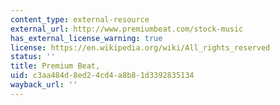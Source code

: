 ```yaml
---
content_type: external-resource
external_url: http://www.premiumbeat.com/stock-music
has_external_license_warning: true
license: https://en.wikipedia.org/wiki/All_rights_reserved
status: ''
title: Premium Beat,
uid: c3aa484d-8ed2-4cd4-a8b8-1d3392835134
wayback_url: ''
---
```

